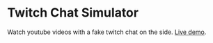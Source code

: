# Twitch Chat Simulator

Watch youtube videos with a fake twitch chat on the side. [Live demo](https://gumman.one/twitch_chat_simulator).
